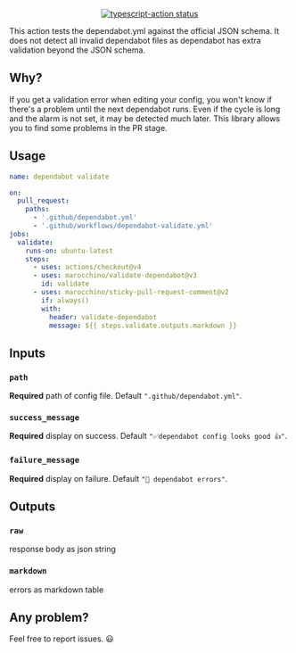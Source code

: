 <p align="center">
  <a href="https://github.com/marocchino/validate-dependabot/actions"><img alt="typescript-action status" src="https://github.com/marocchino/validate-dependabot/workflows/build-test/badge.svg"></a>
</p>

This action tests the dependabot.yml against the official JSON schema. It does not detect all invalid dependabot files as dependabot has extra validation beyond the JSON schema.

## Why?

If you get a validation error when editing your config, you won't know if there's a problem until the next dependabot runs.
Even if the cycle is long and the alarm is not set, it may be detected much later.
This library allows you to find some problems in the PR stage.

## Usage

```yaml
name: dependabot validate

on:
  pull_request:
    paths:
      - '.github/dependabot.yml'
      - '.github/workflows/dependabot-validate.yml'
jobs:
  validate:
    runs-on: ubuntu-latest
    steps:
      - uses: actions/checkout@v4
      - uses: marocchino/validate-dependabot@v3
        id: validate
      - uses: marocchino/sticky-pull-request-comment@v2
        if: always()
        with:
          header: validate-dependabot
          message: ${{ steps.validate.outputs.markdown }}
```

## Inputs

### `path`

**Required** path of config file. Default `".github/dependabot.yml"`.

### `success_message`

**Required** display on success. Default `"✅dependabot config looks good 👍"`.

### `failure_message`

**Required** display on failure. Default `"🚫 dependabot errors"`.

## Outputs

### `raw`

response body as json string

### `markdown`

errors as markdown table

## Any problem?

Feel free to report issues. 😃
